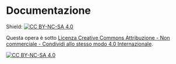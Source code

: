 # Documentazione

Shield: [![CC BY-NC-SA 4.0][cc-by-nc-sa-shield]][cc-by-nc-sa]

Questa opera è sotto 
[Licenza Creative Commons Attribuzione - Non commerciale - Condividi allo stesso modo 4.0 Internazionale][cc-by-nc-sa].

[![CC BY-NC-SA 4.0][cc-by-nc-sa-image]][cc-by-nc-sa]

[cc-by-nc-sa]: http://creativecommons.org/licenses/by-nc-sa/4.0/deed.it
[cc-by-nc-sa-image]: https://licensebuttons.net/l/by-nc-sa/4.0/88x31.png
[cc-by-nc-sa-shield]: https://img.shields.io/badge/License-CC%20BY--NC--SA%204.0-lightgrey.svg